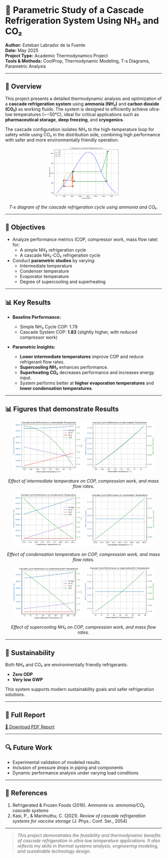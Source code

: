 # 🧊 Parametric Study of a Cascade Refrigeration System Using NH₃ and CO₂

**Author:** Esteban Labrador de la Fuente  
**Date:** May 2025  
**Project Type:** Academic Thermodynamics Project  
**Tools & Methods:** CoolProp, Thermodynamic Modeling, T-s Diagrams, Parametric Analysis

---

## 📘 Overview

This project presents a detailed thermodynamic analysis and optimization of a **cascade refrigeration system** using **ammonia (NH₃)** and **carbon dioxide (CO₂)** as working fluids. The system is designed to efficiently achieve ultra-low temperatures (~−50°C), ideal for critical applications such as **pharmaceutical storage**, **deep freezing**, and **cryogenics**.

The cascade configuration isolates NH₃ to the high-temperature loop for safety while using CO₂ in the distribution side, combining high performance with safer and more environmentally friendly operation.

<p align="center">
  <img src="./T-s_diagram.png" alt="T-s Diagram of the Cascade Refrigeration Cycle Using Ammonia and CO2" width="45%" />
</p>

<p align="center">
  <em>T-s diagram of the cascade refrigeration cycle using ammonia and CO₂.</em>
</p>

---

## 🔧 Objectives

- Analyze performance metrics (COP, compressor work, mass flow rate) for:
  - A simple NH₃ refrigeration cycle
  - A cascade NH₃-CO₂ refrigeration cycle
- Conduct **parametric studies** by varying:
  - Intermediate temperature
  - Condenser temperature
  - Evaporator temperature
  - Degree of supercooling and superheating

---

## 📊 Key Results

- **Baseline Performance:**
  - Simple NH₃ Cycle COP: 1.79
  - Cascade System COP: **1.83** (slightly higher, with reduced compressor work)

- **Parametric Insights:**
  - **Lower intermediate temperatures** improve COP and reduce refrigerant flow rates.
  - **Supercooling NH₃** enhances performance.
  - **Superheating CO₂** decreases performance and increases energy input.
  - System performs better at **higher evaporation temperatures** and **lower condensation temperatures**.

---

## 📊 Figures that demonstrate Results

<p align="center">
  <img src="./COP_int.png" alt="Effect of Intermediate Temperature on COP and Compression Work" width="45%" />
  <img src="./mass_int.png" alt="Effect of Intermediate Temperature on Mass Flow Rates" width="45%" />
</p>

<p align="center">
  <em>Effect of intermediate temperature on COP, compression work, and mass flow rates.</em>
</p>


<p align="center">
  <img src="./COP_cond.png" alt="Effect of Condensation Temperature on COP and Compression Work" width="45%" />
  <img src="./mass_cond.png" alt="Effect of Condensation Temperature on Mass Flow Rates" width="45%" />
</p>

<p align="center">
  <em>Effect of condensation temperature on COP, compression work, and mass flow rates.</em>
</p>

<p align="center">
  <img src="./COP_supercooling.png" alt="Effect of Supercooling NH3 on COP and Compression Work" width="45%" />
  <img src="./mass_supercooling.png" alt="Effect of Supercooling NH3 on Mass Flow Rates" width="45%" />
</p>

<p align="center">
  <em>Effect of supercooling NH₃ on COP, compression work, and mass flow rates.</em>
</p>

---

## 🌱 Sustainability

Both NH₃ and CO₂ are environmentally friendly refrigerants:
- **Zero ODP**
- **Very low GWP**

This system supports modern sustainability goals and safer refrigeration solutions.

---

## 📂 Full Report

[📄 Download PDF Report](./Project_Refrigeration_Cascade.pdf)

---

## 🔍 Future Work

- Experimental validation of modeled results
- Inclusion of pressure drops in piping and components
- Dynamic performance analysis under varying load conditions

---

## 📎 References

1. Refrigerated & Frozen Foods (2016). *Ammonia vs. ammonia/CO₂ cascade systems*  
2. Kasi, P., & Marimuthu, C. (2021). *Review of cascade refrigeration systems for vaccine storage* (J. Phys.: Conf. Ser., 2054)

---

> _This project demonstrates the feasibility and thermodynamic benefits of cascade refrigeration in ultra-low temperature applications. It also reflects my skills in thermal systems analysis, engineering modeling, and sustainable technology design._

